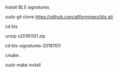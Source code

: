 Install BLS signatures.

sudo git clone https://github.com/allforminers/bls.git

cd bls

unzip v20181101.zip

cd bls-signatures-20181101

cmake .

sudo make install

